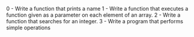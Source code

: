 0 -  Write a function that prints a name 
1 - Write a function that executes a function given as a parameter on each element of an array. 
2 - Write a function that searches for an integer. 
3 - Write a program that performs simple operations
